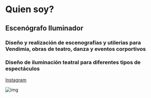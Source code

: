 # Quien soy?

## Escenógrafo Iluminador

### Diseño y realización de escenografías y utilerias para Vendimia, obras de teatro, danza y eventos corportivos

### Diseño de iluminación teatral para diferentes tipos de espectáculos

[Instagram](https://www.instagram.com/luchosetroc/)

![img](https://scenamalaga.com/wp-content/uploads/2020/07/iluminacion.jpg)




